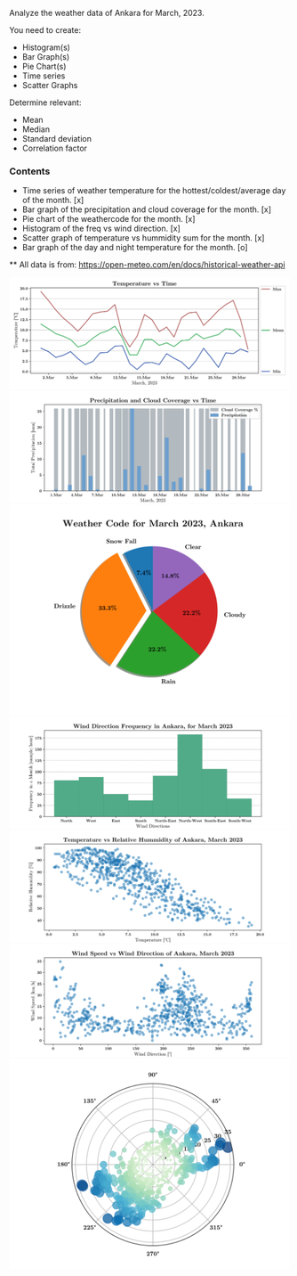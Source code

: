 Analyze the weather data of Ankara for March, 2023.

You need to create:

- Histogram(s)
- Bar Graph(s)
- Pie Chart(s)
- Time series
- Scatter Graphs

Determine relevant:

- Mean
- Median
- Standard deviation
- Correlation factor


 ### Contents

- Time series of weather temperature for the hottest/coldest/average day of the month. [x]
- Bar graph of the precipitation and cloud coverage for the month. [x]
- Pie chart of the weathercode for the month. [x]
- Histogram of the freq vs wind direction. [x]
- Scatter graph of temperature vs hummidity sum for the month. [x]
- Bar graph of the day and night temperature for the month. [o]

** All data is from: https://open-meteo.com/en/docs/historical-weather-api

<p align="center">
    <img src='Figure_1.svg' alt='Fig1'>
    <img src='Figure_2.svg' alt='Fig2'>
    <img src='Figure_3.svg' alt='Fig3'>
    <img src='Figure_4.svg' alt='Fig4'>
    <img src='Figure_5.svg' alt='Fig5'>
    <img src='Figure_6.svg' alt='Fig6'>
    <img src='Figure_7.svg' alt='Fig7'>   
<p>






